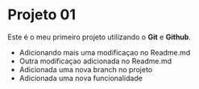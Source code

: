 # Projeto 01

Este é o meu primeiro projeto utilizando o **Git** e **Github**.

- Adicionando mais uma modificaçao no Readme.md
- Outra modificaçao adicionada no Readme.md
- Adicionada uma nova branch no projeto
- Adicionada uma nova funcionalidade 
